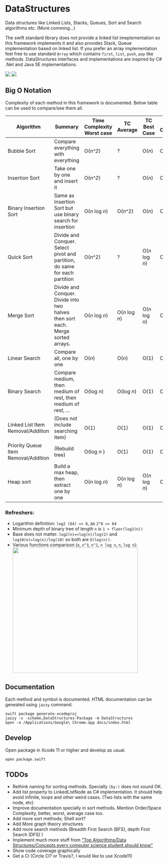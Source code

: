 # DataStructures

Data structures like Linked Lists, Stacks, Queues, Sort and Search algorithms etc. (More comming...)

The swift standard library does not provide a linked list imeplementation so this framework implements it and also provides Stack, Queue implementation based on linked list. If you prefer an array implementation feel free to use standard `Array` which contains `first`, `list`, `push`, `pop` like methods. DataStructures interfaces and implementations are inspired by C# .Net and Java SE implementations.

<img src="https://img.shields.io/badge/Jazzy-docs-brightgreen.svg" />
<img src="https://img.shields.io/badge/coverage-99%25-brightgreen.svg" />

## Big O Notation

Complexity of each method in this framework is documented. Below table can be used to compare/see them all.

| Algorithm | Summary | Time Complexity Worst case | TC Average | TC Best Case | Space Complexity |
|---|---|---|---|---|---|
| Bubble Sort | Compare everything with everything | O(*n^2*) | ? | O(*n*) | O(1) |
| Insertion Sort | Take one by one and insert it | O(*n^2*) | ? | O(*n*) | O(1) |
| Binary Insertion Sort | Same as Insertion Sort but use binary search for insertion | O(*n* log *n*) | O(*n*^2) | O(*n*) | O(1) |
| Quick Sort | Divide and Conquer. Select pivot and partition, do same for each partition | O(*n*^2) | ? | O(*n* log *n*) | O(1) |
| Merge Sort | Divide and Conquer. Divide into two halves then sort each. Merge sorted arrays. | O(*n* log *n*) | O(*n* log *n*) | O(*n* log *n*) | O(*n*) |
| Linear Search | Compare all, one by one | O(*n*) | O(*n*) | O(1) | O(1) |
| Binary Search | Compare medium, then medium of rest, then medium of rest, ... | O(log *n*) | O(log *n*) | O(1) | O(1) |
| Linked List Item Removal/Addition |(Does not include searching item)| O(1) | O(1) | O(1) | O(1) |
| Priority Queue Item Removal/Addition | (Rebuild tree) | O(log *n* ) | O(1) | O(1) | O(1) |
| Heap sort | Build a max heap, then extract one by one | O(*n* log *n*) | O(*n* log *n*) | O(*n* log *n*) | O(1) | 


### Refreshers:

- Logarithm definition: `log2 (64) => 6`, as `2^6 => 64`
- Minimum depth of binary tree of length `n` is  `1 + floor(log2(n))`
- Base does not matter. `log2(n)=>log(n)/log(2)` and  `log10(n)=log(n)/log(10)` so both are  `O(log(n))`.
- Various functions comparison (`e`, `n^3`, `n^2`, `n log n`, `n`, `log n`):<br> <img width=400 src="https://runestone.academy/runestone/static/pythonds/_images/newplot.png" />

## Documentation

Each method and symbol is documented. HTML documentation can be geneated using `jazzy` command.

    swift package generate-xcodeproj
    jazzy -x -scheme,DataStructures-Package -m DataStructures
    open -a /Applications/Google\ Chrome.app docs/index.html


## Develop

Open package in Xcode 11 or higher and develop as usual.

    open package.swift

## TODOs

- Rethink naming for sorting methods. Specially `(by:)` does not sound OK.
- Add list property to LinkedListNode as C# implementation. It should help avoid infinite, loops and other weird cases. (Two lists with the same node, etc)
- Improve documentation specially in sort methods. Mention Order/Space Complexity, better, worst, average case too.
- Add more sort methods; Shell sort?
- Add More graph theory structures
- Add more search methods (Breadth First Search (BFS), depth First Search (DFS) )
- Implement much more stuff from ["Top Algorithms/Data Structures/Concepts every computer science student should know"](https://link.medium.com/i99SUWm4GX)
- Show code coverage graphically
- Get a CI (Circle CI? or Travis?, I would like to use Xcode11)
